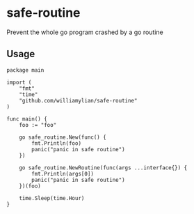 # safe-routine
Prevent the whole go program crashed by a go routine

## Usage
    package main

    import (
        "fmt"
        "time"
        "github.com/williamylian/safe-routine"
    )
    
    func main() {
        foo := "foo"

        go safe_routine.New(func() {
            fmt.Println(foo)
            panic("panic in safe routine")
        })

        go safe_routine.NewRoutine(func(args ...interface{}) {
            fmt.Println(args[0])
            panic("panic in safe routine")
        })(foo)

        time.Sleep(time.Hour)
    }
